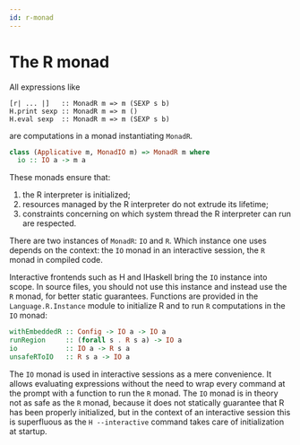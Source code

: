 ```yaml
---
id: r-monad
---
```

The R monad
===========

All expressions like

~~~
[r| ... |]   :: MonadR m => m (SEXP s b)
H.print sexp :: MonadR m => m ()
H.eval sexp  :: MonadR m => m (SEXP s b)
~~~

are computations in a monad instantiating `MonadR`.

~~~ haskell
class (Applicative m, MonadIO m) => MonadR m where
  io :: IO a -> m a
~~~

These monads ensure that:

 1. the R interpreter is initialized;
 1. resources managed by the R interpreter do not extrude its
    lifetime;
 1. constraints concerning on which system thread the R interpreter
    can run are respected.

There are two instances of `MonadR`: `IO` and `R`. Which instance one
uses depends on the context: the `IO` monad in an interactive session,
the `R` monad in compiled code.

Interactive frontends such as H and IHaskell bring the `IO` instance
into scope. In source files, you should not use this instance and
instead use the `R` monad, for better static guarantees. Functions are
provided in the `Language.R.Instance` module to initialize R and to
run `R` computations in the `IO` monad:

~~~ haskell
withEmbeddedR :: Config -> IO a -> IO a
runRegion     :: (forall s . R s a) -> IO a
io            :: IO a -> R s a
unsafeRToIO   :: R s a -> IO a
~~~

The `IO` monad is used in interactive sessions as a mere convenience.
It allows evaluating expressions without the need to wrap every
command at the prompt with a function to run the `R` monad. The `IO`
monad is in theory not as safe as the `R` monad, because it does not
statically guarantee that R has been properly initialized, but in the
context of an interactive session this is superfluous as the
`H --interactive` command takes care of initialization at startup.
